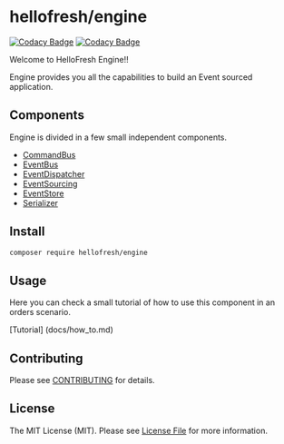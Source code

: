 # hellofresh/engine

[![Codacy Badge](https://api.codacy.com/project/badge/Grade/9324580cb791453cb6df44f25da73f81)](https://www.codacy.com/app/hellofresh/engine?utm_source=github.com&amp;utm_medium=referral&amp;utm_content=hellofresh/engine&amp;utm_campaign=Badge_Grade)
[![Codacy Badge](https://api.codacy.com/project/badge/Coverage/8a627d4e59bb4e118363037e653bfe8e)](https://www.codacy.com?utm_source=github.com&amp;utm_medium=referral&amp;utm_content=hellofresh/chassis&amp;utm_campaign=Badge_Coverage)

Welcome to HelloFresh Engine!!

Engine provides you all the capabilities to build an Event sourced application.

## Components

Engine is divided in a few small independent components. 

* [CommandBus](src/CommandBus/README.md)
* [EventBus](src/EventBus/README.md)
* [EventDispatcher](src/EventDispatcher/README.md)
* [EventSourcing](src/EventSourcing/README.md)
* [EventStore](src/EventStore/README.md)
* [Serializer](src/Serializer/README.md)

## Install

```sh
composer require hellofresh/engine
```

## Usage

Here you can check a small tutorial of how to use this component in an orders scenario.

[Tutorial] (docs/how_to.md)

## Contributing

Please see [CONTRIBUTING](CONTRIBUTING.md) for details.

## License

The MIT License (MIT). Please see [License File](LICENSE) for more information.

